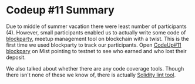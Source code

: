# Codeup #11 Summary

Due to middle of summer vacation there were least number of participants (4). 
However, small participants enabled us to actually write some code of [blockparty](https://github.com/makoto/blockparty), meetup management tool on blockchain with a twist.
This is the first time we used blockparty to track our participants. Open [CodeUp#11 blockpary](http://blockparty.io.codeupv11.s3-website-us-west-2.amazonaws.com/) on Mist pointing to testnet to see who earned and who lost their deposit.

We also talked about whether there are any code coverage tools. Though there isn't none of these we know of, there is actually [Solidity lint tool](https://github.com/weifund/solint).
